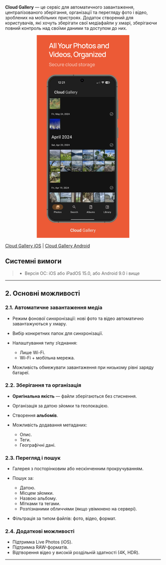 **Cloud Gallery** — це сервіс для автоматичного завантаження, централізованого зберігання, організації та перегляду фото і відео, зроблених на мобільних пристроях.
Додаток створений для користувачів, які хочуть зберігати свої медіафайли у хмарі, зберігаючи повний контроль над своїми даними та доступом до них.

<p align="center"><img src="/ru/image-18.png" width="300"></p>

[Cloud Gallery iOS](https://apps.apple.com/us/app/cloud-gallery-cloud-storage/id6744356849) | [Cloud Gallery Android](https://play.google.com/store/apps/details?id=app.myclick.gallery)

## Системні вимоги

> * Версія ОС: iOS або iPadOS 15.0, або Android 9.0 і вище

---

## 2. Основні можливості

### 2.1. Автоматичне завантаження медіа

* Режим фонової синхронізації: нові фото та відео автоматично завантажуються у хмару.
* Вибір конкретних папок для синхронізації.
* Налаштування типу з’єднання:

  * Лише Wi-Fi.
  * Wi-Fi + мобільна мережа.
* Можливість обмежувати завантаження при низькому рівні заряду батареї.

### 2.2. Зберігання та організація

* **Оригінальна якість** — файли зберігаються без стиснення.
* Організація за датою зйомки та геолокацією.
* Створення **альбомів**.
* Можливість додавання метаданих:

  * Опис.
  * Теги.
  * Географічні дані.

### 2.3. Перегляд і пошук

* Галерея з посторінковим або нескінченним прокручуванням.
* Пошук за:

  * Датою.
  * Місцем зйомки.
  * Назвою альбому.
  * Мітками та тегами.
  * Розпізнаними обличчями (якщо увімкнено на сервері).
* Фільтрація за типом файлів: фото, відео, формат.

### 2.4. Додаткові можливості

* Підтримка Live Photos (iOS).
* Підтримка RAW-форматів.
* Відтворення відео у високій роздільній здатності (4K, HDR).

---
